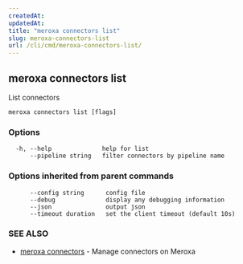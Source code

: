 ```yaml
---
createdAt: 
updatedAt: 
title: "meroxa connectors list"
slug: meroxa-connectors-list
url: /cli/cmd/meroxa-connectors-list/
---
```

## meroxa connectors list

List connectors

```
meroxa connectors list [flags]
```

### Options

```
  -h, --help              help for list
      --pipeline string   filter connectors by pipeline name
```

### Options inherited from parent commands

```
      --config string      config file
      --debug              display any debugging information
      --json               output json
      --timeout duration   set the client timeout (default 10s)
```

### SEE ALSO

* [meroxa connectors](/cli/cmd/meroxa-connectors/)	 - Manage connectors on Meroxa

